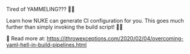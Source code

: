 Tired of YAMMELING??? 🥴👹

Learn how NUKE can generate CI configuration for you. This goes much further than simply invoking the build script! 📜😯

📖 Read more at: https://ithrowexceptions.com/2020/02/04/overcoming-yaml-hell-in-build-pipelines.html
